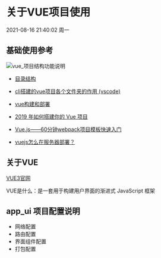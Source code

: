 # 关于VUE项目使用

2021-08-16 21:40:02 周一

## 基础使用参考

![vue_项目结构功能说明](images/vue_项目结构功能说明.png)

 - [目录结构](https://www.runoob.com/vue2/vue-directory-structure.html)
 - [cli搭建的vue项目各个文件夹的作用 (vscode)](https://blog.csdn.net/qq_45331969/article/details/110956989?utm_medium=distribute.pc_relevant.none-task-blog-2%7Edefault%7EBlogCommendFromMachineLearnPai2%7Edefault-1.control&depth_1-utm_source=distribute.pc_relevant.none-task-blog-2%7Edefault%7EBlogCommendFromMachineLearnPai2%7Edefault-1.control)
   
 - [vue构建和部署](https://zhuanlan.zhihu.com/p/85708105)
 - [2019 年如何搭建你的 Vue 项目](https://zhuanlan.zhihu.com/p/70752505)

 - [Vue.js——60分钟webpack项目模板快速入门](https://www.cnblogs.com/keepfool/p/5678427.html)
 - [vuejs怎么在服务器部署？](https://www.zhihu.com/question/46630687?ivk_sa=1024320u)

 ## 关于VUE

 [VUE3官网](https://v3.cn.vuejs.org/)
 
 VUE是什么：是一套用于构建用户界面的渐进式 JavaScript 框架
 
## app_ui 项目配置说明

- 网络配置
- 路由配置
- 界面组件配置
- 打包配置